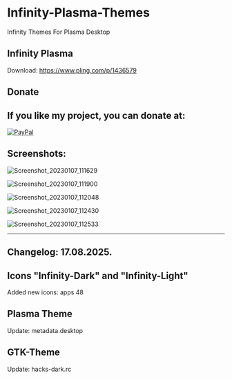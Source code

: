 # Infinity-Plasma-Themes
Infinity Themes For Plasma Desktop

Infinity Plasma
---------------   

Download: https://www.pling.com/p/1436579



<html>
  <head>
    <meta charset="utf-8" />
  </head>
  <body>
    <h2>Donate</h2>
    <h2>If you like my project, you can donate at:</h2>
    <a href="https://www.paypal.com/paypalme/VesnaLazic">
    <img src="PayPal.png" alt="PayPal" />
    </a>
  </body>
</html>



Screenshots:
------------

![Screenshot_20230107_111629](https://user-images.githubusercontent.com/45247573/211527670-0ac07e82-6c87-4721-8210-0012ad6e27c2.jpg)

![Screenshot_20230107_111900](https://user-images.githubusercontent.com/45247573/211527731-d3b7d76c-4833-4ede-a3e1-ae8a9eb8cb33.png)

![Screenshot_20230107_112048](https://user-images.githubusercontent.com/45247573/211527789-1cc7904d-85f3-46cd-9e87-2793b076bc3d.png)

![Screenshot_20230107_112430](https://user-images.githubusercontent.com/45247573/211527833-93405cb9-f59e-45df-89d2-b45000a8ccd3.png)

![Screenshot_20230107_112533](https://user-images.githubusercontent.com/45247573/211527900-3932fd8d-ad9a-4e8b-b62b-db2040545bde.png)

__________________________________________________________________



Changelog: 17.08.2025.
----------------------

Icons "Infinity-Dark" and "Infinity-Light"
-------------------------------------------

Added new icons: apps 48

Plasma Theme
-------------

Update: metadata.desktop

GTK-Theme
---------

Update: hacks-dark.rc

